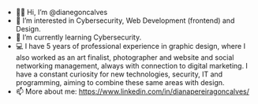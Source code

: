 - 👋🏻 Hi, I’m @dianegoncalves
- 👀 I’m interested in Cybersecurity, Web Development (frontend) and Design.
- 🌱 I’m currently learning Cybersecurity.
- 💻 I have 5 years of professional experience in graphic design, where I also worked as an art finalist, photographer and website and social networking management, always with connection to digital marketing. I have a constant curiosity for new technologies, security, IT and programming, aiming to combine these same areas with design.
- 📫 More about me: https://www.linkedin.com/in/dianapereiragoncalves/

<!---👋🏻
dianegoncalves/dianegoncalves is a ✨ special ✨ repository because its `README.md` (this file) appears on your GitHub profile.
You can click the Preview link to take a look at your changes.
--->
